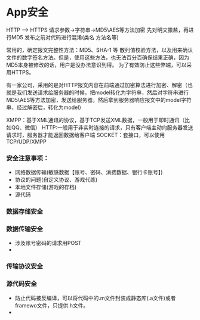 # App安全


HTTP --> HTTPS
请求参数->字符串->MD5\AES等方法加密
先对明文撒盐，再进行MD5
发布之前对代码进行混淆(类名 方法名等)



常用的，确定报文完整性方法：MD5、SHA-1 等 散列值校验方法，以及用来确认文件的数字签名方法。但是，使用这些方法，也无法百分百确保结果正确，因为MD5本身被修改的话，用户是没办法意识到得。
为了有效防止这些弊端，可以采用HTTPS。

有一家公司，采用的是对HTTP报文内容在前端通过加密算法进行加密、解密（也就是我们发送请求给服务器的时候，把model转化为字符串，然后对字符串进行MD5\AES等方法加密，发送给服务器。然后拿到服务器响应报文中的model字符串，经过解密后，转化为model）

XMPP：基于XML通讯的协议，基于TCP发送XML数据，一般用于即时通讯（比如QQ、微信）
HTTP:一般用于非实时连接的请求，只有客户端主动向服务器发送请求时，服务器才能返回数据给客户端
SOCKET：套接口，可以使用TCP/UDP/XMPP

### 安全注意事项：
- 网络数据传输(敏感数据【账号、密码、消费数据、银行卡账号】)
- 协议的问题(自定义协议、游戏代练)
- 本地文件存储(游戏的存档)
- 源代码



### 数据存储安全

### 数据传输安全
- 涉及账号密码的请求用POST
- 

### 传输协议安全

### 源代码安全
- 防止代码被反编译，可以将代码中的.m文件封装成静态库(.a文件)或者framewo文件，只提供.h文件。
- 